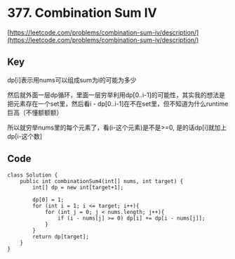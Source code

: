 # 377. Combination Sum IV
[https://leetcode.com/problems/combination-sum-iv/description/](https://leetcode.com/problems/combination-sum-iv/description/)

## Key
dp[i]表示用nums可以组成sum为i的可能为多少

然后就外面一层dp循环，里面一层穷举利用dp[0..i-1]的可能性，其实我的想法是把元素存在一个set里，然后看i - dp[0..i-1]在不在set里，但不知道为什么runtime巨高（不懂额额额）

所以就穷举nums里的每个元素了，看(i-这个元素)是不是>=0, 是的话dp[i]就加上dp[i-这个数]



## Code
```
class Solution {
    public int combinationSum4(int[] nums, int target) {
        int[] dp = new int[target+1];
        
        dp[0] = 1;
        for (int i = 1; i <= target; i++){
            for (int j = 0; j < nums.length; j++){
                if (i - nums[j] >= 0) dp[i] += dp[i - nums[j]];
            }
        }
        return dp[target];
    }
}
```

